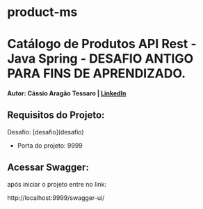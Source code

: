 # product-ms

# Catálogo de Produtos API Rest - Java Spring - DESAFIO ANTIGO PARA FINS DE APRENDIZADO.

#### Autor: Cássio Aragão Tessaro | [LinkedIn](https://www.linkedin.com/in/ctessaro/)

## Requisitos do Projeto:

Desafio: [desafio](desafio\)

- Porta do projeto: 9999

## Acessar Swagger:

após iniciar o projeto entre no link:

http://localhost:9999/swagger-ui/
